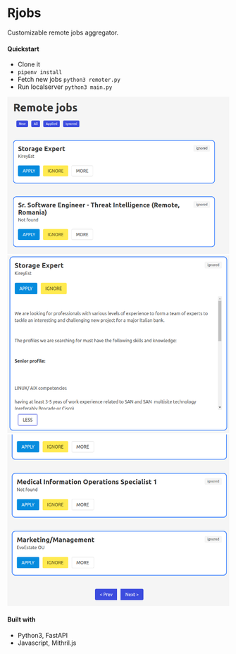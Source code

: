 # Rjobs

Customizable remote jobs aggregator.

#### Quickstart

- Clone it
- `pipenv install`
- Fetch new jobs `python3 remoter.py`
- Run localserver `python3 main.py`

![Header](./shots/header.png)
![Jobs](./shots/description.png)
![Footer](./shots/footer.png)

#### Built with
- Python3, FastAPI
- Javascript, Mithril.js

